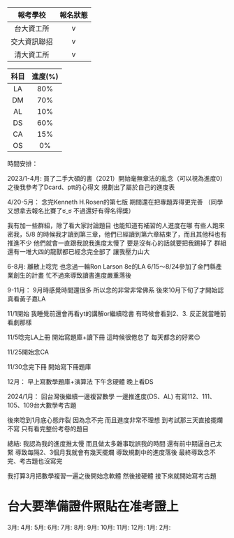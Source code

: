 
|     報考學校      |  報名狀態  |
| :-----------: | :----------: |
| 台大資工所 | v |
|   交大資訊聯招   |    v   |
|   清大資工所   |    v    |


|   科目   |    進度(%)    |
| :-----------: | :----------: |
|   LA   |    80%    |
|   DM   |    70%    |
|   AL   |    10%    |
|   DS   |    60%    |
|   CA   |    15%    |
|   OS   |    0%    |



時間安排：

2023/1-4月:
買了二手大碩的書（2021）開始毫無章法的亂念（可以視為進度0）
之後我參考了Dcard、ptt的心得文
規劃出了屬於自己的進度表

4/20-5月：
念完Kenneth H.Rosen的第七版
期間還在把專題弄得更完善
（同學又想拿去報名比賽了ಠ_ಠ 不過還好有得名得獎）

我有加一些群組，除了看大家討論題目
也能知道有補習的人進度在哪
有些人跑來密我，5/8 的時候我才讀到第三章，他們已經讀到第六章結束了，而且其他科也有推進不少
他們就會一直跟我說我進度太慢了 要是沒有心的話就要把我踢掉了
群組還有一堆大四的龍獸都已經念完全部了
讓我壓力山大


6-8月:
離散上唸完
也念過一輪Ron Larson 8e的LA
6/15～8/24參加了金門縣產業創生的計畫
忙不過來導致讀書進度嚴重落後


9-11月：
9月時感覺時間還很多 所以念的非常非常佛系
後來10月下旬了才開始認真看黃子嘉LA


11/1開始 我睡覺前還會再看yt的講解or繼續唸書
有時候會看到2、3.  反正就當睡前看劇那樣


11/5唸完LA上冊 開始寫題庫+讀下冊
這時候很倦怠了 每天都念的好累😔

11/25開始念CA

11/30念完下冊 開始寫下冊題庫


12月：
早上寫數學題庫+演算法 下午念硬體 晚上看DS


2024/1月：
回台灣後繼續一邊複習數學 一邊推進度(DS、AL)
有寫112、111、105、109台大數學考古題

後來唸到1月底心態炸裂 因為念不完 而且進度非常不理想
到考試那三天直接擺爛不寫 只有看完整份考卷的題目

總結:
我認為我的進度推太慢 而且做太多雜事耽誤我的時間
還有前中期逼自己太緊 導致每隔2、3個月我就會有幾天擺爛 導致規劃中的進度落後 最終導致念不完、考古題也沒寫完

我打算3月把數學複習一遍之後開始念軟體 然後接硬體
接下來就開始寫考古題
# 台大要準備證件照貼在准考證上

3月:
4月:
5月:
6月:
7月:
8月:
9月:
10月:
11月:
12月:
1月:
2月:

